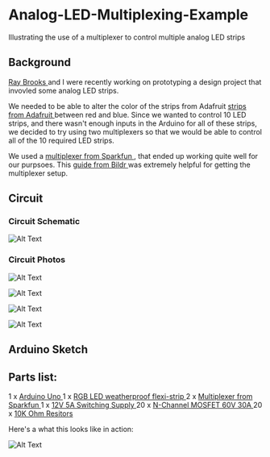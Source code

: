 # Analog-LED-Multiplexing-Example
Illustrating the use of a multiplexer to control multiple analog LED strips

## Background

<a href="https://github.com/commodorewafflejack">Ray Brooks </a> and I were recently working on prototyping a design project that invovled some analog LED strips.

We needed to be able to alter the color of the strips from Adafruit <a href="https://www.adafruit.com/products/285">strips from Adafruit </a>  between red and blue. Since we wanted to control 10 
LED strips, and there wasn't enough inputs in the Arduino for all of these strips, we decided to try
using two multiplexers so that we would be able to control all of the 10 required LED strips.

We used a <a href="https://www.sparkfun.com/products/9056">multiplexer from Sparkfun </a>, that 
ended up working quite well for our purpsoes. This <a href="http://bildr.org/2011/02/cd74hc4067-arduino/">guide from Bildr </a> was extremely helpful for getting the multiplexer setup. 

## Circuit

### Circuit Schematic

![Alt Text](https://github.com/narner/Analog-LED-Multiplexing-Example/raw/master/ReadmeFiles/Schematic.png)


### Circuit Photos   

![Alt Text](https://github.com/narner/Analog-LED-Multiplexing-Example/raw/master/ReadmeFiles/Photo1.png)

![Alt Text](https://github.com/narner/Analog-LED-Multiplexing-Example/raw/master/ReadmeFiles/Photo2.png)

![Alt Text](https://github.com/narner/Analog-LED-Multiplexing-Example/raw/master/ReadmeFiles/Photo3.png)

![Alt Text](https://github.com/narner/Analog-LED-Multiplexing-Example/raw/master/ReadmeFiles/Photo4.png)







## Arduino Sketch



## Parts list:

1 x <a href="https://www.arduino.cc/en/Main/ArduinoBoardUno">Arduino Uno </a>
1 x <a href="https://www.adafruit.com/products/285">RGB LED weatherproof flexi-strip </a>
2 x <a href="https://www.sparkfun.com/products/9056">Multiplexer from Sparkfun </a>
1 x <a href="https://www.adafruit.com/products/352">12V 5A Switching Supply </a>
20 x <a href="https://www.sparkfun.com/products/10213">N-Channel MOSFET 60V 30A </a>
20 x <a href="https://www.sparkfun.com/products/11508">10K Ohm Resitors </a>




Here's a what this looks like in action:

![Alt Text](https://github.com/narner/Analog-LED-Multiplexing-Example/raw/master/ReadmeFiles/Circuit.gif)

